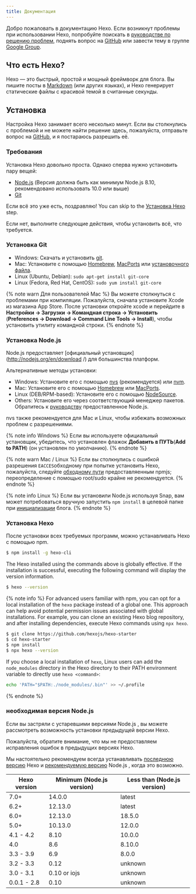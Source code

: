 ```yaml
---
title: Документация
---
```

Добро пожаловать в документацию Hexo. Если возникнут проблемы при использовании Hexo, попробуйте поискать в [руководстве по решению проблем](troubleshooting.html), поднять вопрос на [GitHub](https://github.com/hexojs/hexo/issues) или завести тему в группе [Google Group](https://groups.google.com/group/hexo).

## Что есть Hexo?

Hexo — это быстрый, простой и мощный фреймворк для блога. Вы пишите посты в [Markdown](http://daringfireball.net/projects/markdown/) (или других языках), и Hexo генерирует статические файлы с красивой темой в считанные секунды.

## Установка

Настройка Hexo занимает всего несколько минут. Если вы столкнулись с проблемой и не можете найти решение здесь, пожалуйста, отправьте вопрос на [GitHub](https://github.com/hexojs/hexo/issues), и я постараюсь разрешить её.

### Требования

Установка Hexo довольно проста. Однако сперва нужно установить пару вещей:

- [Node.js](http://nodejs.org/) (Версия должна быть как минимум Node.js 8.10, рекомендовано использовать 10.0 или выше)
- [Git](http://git-scm.com/)

Если всё это уже есть, поздравляю! You can skip to the [Установка Hexo](#Установка-Hexo) step.

Если нет, выполните следующие действия, чтобы установить всё, что требуется.

### Установка Git

- Windows: Скачать и установить [git](https://git-scm.com/download/win).
- Mac: Установите с помощью [Homebrew](http://mxcl.github.com/homebrew/), [MacPorts](http://www.macports.org/) или [установочного файла](http://sourceforge.net/projects/git-osx-installer/).
- Linux (Ubuntu, Debian): `sudo apt-get install git-core`
- Linux (Fedora, Red Hat, CentOS): `sudo yum install git-core`

{% note warn Для пользователей Mac %}
Вы можете столкнуться с проблемами при компиляции. Пожалуйста, сначала установите Xcode из магазина App Store. После установки откройте xcode и перейдите в **Настройки -> Загрузки -> Командная строка -> Установить** (**Preferences -> Download -> Command Line Tools -> Install**), чтобы установить утилиту командной строки.
{% endnote %}

### Установка Node.js

Node.js предоставляет [официальный установщик](http://nodejs.org/en/download /) для большинства платформ.

Альтернативные методы установки:

- Windows: Установите его с помощью [nvs](https://github.com/jasongin/nvs/) (рекомендуется) или [nvm](https://github.com/nvm-sh/nvm).
- Mac: Установите его с помощью [Homebrew](https://brew.sh/) или [MacPorts](http://www.macports.org/).
- Linux (DEB/RPM-based): Установите его с помощью [NodeSource](https://github.com/nodesource/distributions).
- Others: Установите его через соответствующий менеджер пакетов. Обратитесь к [руководству](https://nodejs.org/en/download/package-manager/) предоставленное Node.js.

nvs также рекомендуется для Mac и Linux, чтобы избежать возможных проблем с разрешениями.

{% note info Windows %}
Если вы используете официальный установщик, убедитесь, что установлен флажок **Добавить в ПУТЬ**(**Add to PATH**) (он установлен по умолчанию).
{% endnote %}

{% note warn Mac / Linux %}
Если вы столкнулись с ошибкой разрешения `EACCES`обходному при попытке установить Hexo, пожалуйста, следуйте [обходному пути](https://docs.npmjs.com/resolving-eacces-permissions-errors-when-installing-packages-globally ) предоставляенным npmjs; переопределение с помощью root/sudo крайне не рекомендуется.
{% endnote %}

{% note info Linux %}
Если вы установили Node.js используя Snap, вам может потребоваться вручную запустить `npm install` в целевой папке при [инициализации](/docs/commands#init) блога.
{% endnote %}

### Установка Hexo

После установки всех требуемых программ, можно устанавливать Hexo с помощью npm.

``` bash
$ npm install -g hexo-cli
```

The Hexo installed using the commands above is globally effective. If the installation is successful, executing the following command will display the version information.

``` bash
$ hexo --version
```

{% note info %}
For advanced users familiar with npm, you can opt for a local installation of the `hexo` package instead of a global one. This approach can help avoid potential permission issues associated with global installations. For example, you can clone an existing Hexo blog repository, and after installing dependencies, execute Hexo commands using `npx hexo`.

``` bash
$ git clone https://github.com/hexojs/hexo-starter
$ cd hexo-starter
$ npm install
$ npx hexo --version
```

If you choose a local installation of `hexo`, Linux users can add the `node_modules` directory in the Hexo directory to their PATH environment variable to directly use `hexo <command>`:

```bash
echo 'PATH="$PATH:./node_modules/.bin"' >> ~/.profile
```
{% endnote %}

### необходимая версия Node.js

Если вы застряли с устаревшими версиями Node.js , вы можете рассмотреть возможность установки предыдущей версии Hexo.

Пожалуйста, обратите внимание, что мы не предоставляем исправления ошибок в предыдущих версиях Hexo.

Мы настоятельно рекомендуем всегда устанавливать [последнюю версию](https://www.npmjs.com/package/hexo?activeTab=версии) Hexo и [рекомендуемую версию](#Requirements) Node.js , когда это возможно.

Hexo version | Minimum (Node.js version) | Less than (Node.js version)
--- | --- | ---
7.0+ | 14.0.0 | latest
6.2+ | 12.13.0 | latest
6.0+ | 12.13.0 | 18.5.0
5.0+ | 10.13.0 | 12.0.0
4.1 - 4.2 | 8.10 | 10.0.0
4.0 | 8.6 | 8.10.0
3.3 - 3.9 | 6.9 | 8.0.0
3.2 - 3.3 | 0.12 | unknown
3.0 - 3.1 | 0.10 or iojs | unknown
0.0.1 - 2.8 | 0.10 | unknown